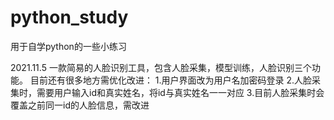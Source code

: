# python_study
用于自学python的一些小练习

2021.11.5
一款简易的人脸识别工具，包含人脸采集，模型训练，人脸识别三个功能。
目前还有很多地方需优化改进：
1.用户界面改为用户名加密码登录
2.人脸采集时，需要用户输入id和真实姓名，将id与真实姓名一一对应
3.目前人脸采集时会覆盖之前同一id的人脸信息，需改进
